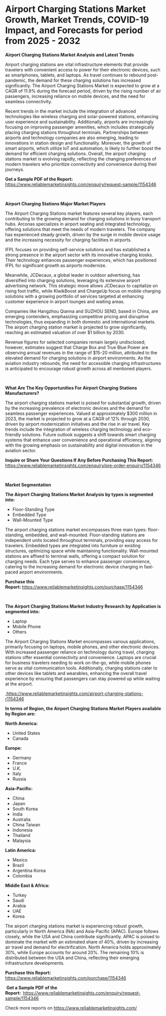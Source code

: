 <p><h1>Airport Charging Stations Market Growth, Market Trends, COVID-19 Impact, and Forecasts for period from 2025 - 2032</h1></p><p><strong>Airport Charging Stations Market Analysis and Latest Trends</strong></p>
<p><p>Airport charging stations are vital infrastructure elements that provide travelers with convenient access to power for their electronic devices, such as smartphones, tablets, and laptops. As travel continues to rebound post-pandemic, the demand for these charging solutions has increased significantly. The Airport Charging Stations Market is expected to grow at a CAGR of 11.9% during the forecast period, driven by the rising number of air passengers, increasing reliance on mobile devices, and the need for seamless connectivity.</p><p>Recent trends in the market include the integration of advanced technologies like wireless charging and solar-powered stations, enhancing user experience and sustainability. Additionally, airports are increasingly focusing on improving passenger amenities, which includes strategically placing charging stations throughout terminals. Partnerships between airports and technology companies are also emerging, leading to innovations in station design and functionality. Moreover, the growth of smart airports, which utilize IoT and automation, is likely to further boost the demand for efficient charging solutions. Overall, the airport charging stations market is evolving rapidly, reflecting the changing preferences of modern travelers who prioritize connectivity and convenience during their journeys.</p></p>
<p><strong>Get a Sample PDF of the Report:&nbsp;</strong> <a href="https://www.reliablemarketinsights.com/enquiry/request-sample/1154346?utm_campaign=3354&utm_medium=2&utm_source=Github&utm_content=ia&utm_term=09032025&utm_id=airport-charging-stations">https://www.reliablemarketinsights.com/enquiry/request-sample/1154346</a></p>
<p>&nbsp;</p>
<p><strong>Airport Charging Stations Major Market Players</strong></p>
<p><p>The Airport Charging Stations market features several key players, each contributing to the growing demand for charging solutions in busy transport hubs. Arconas specializes in airport seating and integrated technology, offering solutions that meet the needs of modern travelers. The company has experienced steady growth, driven by the surge in mobile device usage and the increasing necessity for charging facilities in airports.</p><p>IFPL focuses on providing self-service solutions and has established a strong presence in the airport sector with its innovative charging kiosks. Their technology enhances passenger experiences, which has positioned IFPL for significant growth as airports modernize.</p><p>Meanwhile, JCDecaux, a global leader in outdoor advertising, has diversified into charging solutions, leveraging its extensive airport advertising network. This strategic move allows JCDecaux to capitalize on rising foot traffic, while KlwikBoost and ChargeUp focus on mobile charging solutions with a growing portfolio of services targeted at enhancing customer experience in airport lounges and waiting areas.</p><p>Companies like Hangzhou Qianna and SUZHOU SEND, based in China, are emerging contenders, emphasizing competitive pricing and disruptive technologies, thus expanding in both domestic and international markets. The airport charging station market is projected to grow significantly, reaching an estimated valuation of over $1 billion by 2030.</p><p>Revenue figures for selected companies remain largely undisclosed; however, estimates suggest that Charge Box and True Blue Power are observing annual revenues in the range of $15-20 million, attributed to the elevated demand for charging solutions in airport environments. As the aviation industry rebounds, the need for accessible charging infrastructures is anticipated to encourage robust growth across all mentioned players.</p></p>
<p>&nbsp;</p>
<p><strong>What Are The Key Opportunities For Airport Charging Stations Manufacturers?</strong></p>
<p><p>The airport charging stations market is poised for substantial growth, driven by the increasing prevalence of electronic devices and the demand for seamless passenger experiences. Valued at approximately $300 million in 2023, the market is projected to grow at a CAGR of 12% through 2030, driven by airport modernization initiatives and the rise in air travel. Key trends include the integration of wireless charging technology and eco-friendly solutions. Future outlook suggests a shift towards smart charging systems that enhance user convenience and operational efficiency, aligning with the growing emphasis on sustainability and digital innovation in the aviation sector.</p></p>
<p><strong>Inquire or Share Your Questions If Any Before Purchasing This Report:</strong> <a href="https://www.reliablemarketinsights.com/enquiry/pre-order-enquiry/1154346?utm_campaign=3354&utm_medium=2&utm_source=Github&utm_content=ia&utm_term=09032025&utm_id=airport-charging-stations">https://www.reliablemarketinsights.com/enquiry/pre-order-enquiry/1154346</a></p>
<p>&nbsp;</p>
<p><strong>Market Segmentation</strong></p>
<p><strong>The Airport Charging Stations Market Analysis by types is segmented into:</strong></p>
<p><ul><li>Floor-Standing Type</li><li>Embedded Type</li><li>Wall-Mounted Type</li></ul></p>
<p><p>The airport charging stations market encompasses three main types: floor-standing, embedded, and wall-mounted. Floor-standing stations are independent units located throughout terminals, providing easy access for travelers. Embedded types are integrated into furniture or existing structures, optimizing space while maintaining functionality. Wall-mounted stations are affixed to terminal walls, offering a compact solution for charging needs. Each type serves to enhance passenger convenience, catering to the increasing demand for electronic device charging in fast-paced airport environments.</p></p>
<p><strong>Purchase this Report:&nbsp;</strong><a href="https://www.reliablemarketinsights.com/purchase/1154346?utm_campaign=3354&utm_medium=2&utm_source=Github&utm_content=ia&utm_term=09032025&utm_id=airport-charging-stations">https://www.reliablemarketinsights.com/purchase/1154346</a></p>
<p>&nbsp;</p>
<p><strong>The Airport Charging Stations Market Industry Research by Application is segmented into:</strong></p>
<p><ul><li>Laptop</li><li>Mobile Phone</li><li>Others</li></ul></p>
<p><p>The Airport Charging Stations Market encompasses various applications, primarily focusing on laptops, mobile phones, and other electronic devices. With increased passenger reliance on technology during travel, charging stations offer essential connectivity and convenience. Laptops are crucial for business travelers needing to work on-the-go, while mobile phones serve as vital communication tools. Additionally, charging stations cater to other devices like tablets and wearables, enhancing the overall travel experience by ensuring that passengers can stay powered up while waiting at the airport.</p></p>
<p><a href="https://www.reliablemarketinsights.com/airport-charging-stations-r1154346?utm_campaign=3354&utm_medium=2&utm_source=Github&utm_content=ia&utm_term=09032025&utm_id=airport-charging-stations">&nbsp;https://www.reliablemarketinsights.com/airport-charging-stations-r1154346</a></p>
<p><strong>In terms of Region, the Airport Charging Stations Market Players available by Region are:</strong></p>
<p>
    <p> <strong> North America: </strong>
        <ul>
            <li>United States</li>
            <li>Canada</li>
        </ul>
        </p> 
    <p> <strong> Europe: </strong>
        <ul>
            <li>Germany</li>
            <li>France</li>
            <li>U.K.</li>
            <li>Italy</li>
            <li>Russia</li>
        </ul>
        </p> 
    <p> <strong> Asia-Pacific: </strong>
        <ul>
            <li>China</li>
            <li>Japan</li>
            <li>South Korea</li>
            <li>India</li>
            <li>Australia</li>
            <li>China Taiwan</li>
            <li>Indonesia</li>
            <li>Thailand</li>
            <li>Malaysia</li>
        </ul>
        </p> 
    <p> <strong> Latin America: </strong>
        <ul>
            <li>Mexico</li>
            <li>Brazil</li>
            <li>Argentina Korea</li>
            <li>Colombia</li>
        </ul>
        </p> 
    <p> <strong> Middle East & Africa: </strong>
        <ul>
            <li>Turkey</li>
            <li>Saudi</li>
            <li>Arabia</li>
            <li>UAE</li>
            <li>Korea</li>
        </ul>
    </p>
    </p>
<p><p>The airport charging stations market is experiencing robust growth, particularly in North America (NA) and Asia-Pacific (APAC). Europe follows closely, while the USA and China contribute significantly. APAC is poised to dominate the market with an estimated share of 40%, driven by increasing air travel and demand for electrification. North America holds approximately 30%, while Europe accounts for around 20%. The remaining 10% is distributed between the USA and China, reflecting their emerging infrastructure developments.</p></p>
<p><strong>Purchase this Report: </strong><a href="https://www.reliablemarketinsights.com/purchase/1154346?utm_campaign=3354&utm_medium=2&utm_source=Github&utm_content=ia&utm_term=09032025&utm_id=airport-charging-stations">https://www.reliablemarketinsights.com/purchase/1154346</a></p>
<p>&nbsp;<strong>Get a Sample PDF of the Report:&nbsp;&nbsp;</strong><a href="https://www.reliablemarketinsights.com/enquiry/request-sample/1154346?utm_campaign=3354&utm_medium=2&utm_source=Github&utm_content=ia&utm_term=09032025&utm_id=airport-charging-stations">https://www.reliablemarketinsights.com/enquiry/request-sample/1154346</a></p>
<p><strong></strong></p>
<p>Check more reports on <a href="https://www.reliablemarketinsights.com/?utm_campaign=3354&utm_medium=2&utm_source=Github&utm_content=ia&utm_term=09032025&utm_id=airport-charging-stations">https://www.reliablemarketinsights.com/</a></p>